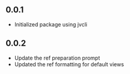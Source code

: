 ## 0.0.1
- Initialized package using jvcli

## 0.0.2
- Update the ref preparation prompt
- Updated the ref formatting for default views

